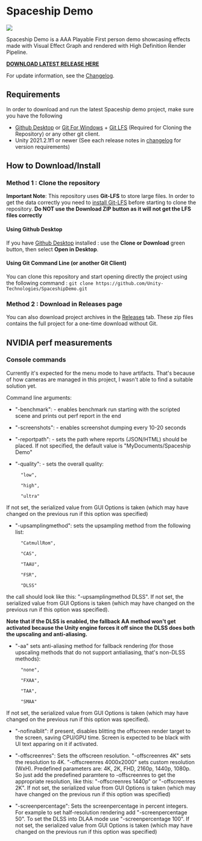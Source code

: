 # Spaceship Demo

![](https://blogs.unity3d.com/wp-content/uploads/2019/08/image10.png)

Spaceship Demo is a AAA Playable First person demo showcasing effects made with Visual Effect Graph and rendered with High Definition Render Pipeline.

**[DOWNLOAD LATEST RELEASE HERE](https://github.com/Unity-Technologies/SpaceshipDemo/releases/latest)**

For update information, see the [Changelog](https://github.com/Unity-Technologies/SpaceshipDemo/blob/master/CHANGELOG.md).

## Requirements

In order to download and run the latest Spaceship demo project, make sure you have the following
* [Github Desktop](https://desktop.github.com/) or [Git For Windows](https://git-scm.com/download/win) + [Git LFS](https://git-lfs.github.com/) (Required for Cloning the Repository) or any other git client.
* Unity 2021.2.1f1 or newer (See each release notes in [changelog](https://github.com/Unity-Technologies/SpaceshipDemo/blob/master/CHANGELOG.md) for version requirements)

## How to Download/Install

### Method 1 : Clone the repository

**Important Note**: This repository uses **Git-LFS** to store large files. In order to get the data correctly you need to [install Git-LFS](https://git-lfs.github.com/) before starting to clone the repository. **Do NOT use the Download ZIP button as it will not get the LFS files correctly**

#### Using Github Desktop

If you have [Github Desktop](https://desktop.github.com/) installed :  use the **Clone or Download** green button, then select **Open in Desktop**.

#### Using Git Command Line (or another Git Client)

You can clone this repository and start opening directly the project using the following command : `git clone https://github.com/Unity-Technologies/SpaceshipDemo.git`

### Method 2 : Download in Releases page

You can also download project archives in the [Releases](https://github.com/Unity-Technologies/SpaceshipDemo/releases) tab. These zip files contains the full project for a one-time download without Git. 

## NVIDIA perf measurements

### Console commands 

Currently it's expected for the menu mode to have artifacts. That's because of how cameras are managed in this project, I wasn't able to find a suitable solution yet.

Command line arguments:

* "-benchmark": - enables benchmark run starting with the scripted scene and prints out perf report in the end

* "-screenshots": - enables screenshot dumping every 10-20 seconds

* "-reportpath": - sets the path where reports (JSON/HTML) should be placed. If not specified, the default value is "MyDocuments/Spaceship Demo"

* "-quality": - sets the overall quality:

		"low",

		"high",

		"ultra"
		
If not set, the serialized value from GUI Options is taken (which may have changed on the previous run if this option was specified)

* "-upsamplingmethod": sets the upsampling method from the following list:

		"CatmullRom",

		"CAS",

		"TAAU",

		"FSR",

		"DLSS"

the call should look like this: "-upsamplingmethod DLSS". If not set, the serialized value from GUI Options is taken (which may have changed on the previous run if this option was specified).

**Note that if the DLSS is enabled, the fallback AA method won't get activated because the Unity engine forces it off since the DLSS does both the upscaling and anti-aliasing.**

* "-aa" sets anti-aliasing method for fallback rendering (for those upscaling methods that do not support antialiasing, that's non-DLSS methods):

		"none",

		"FXAA",

		"TAA",

		"SMAA"

If not set, the serialized value from GUI Options is taken (which may have changed on the previous run if this option was specified).

* "-nofinalblit": if present, disables blitting the offscreen render target to the screen, saving CPU/GPU time. Screen is expected to be black with UI text apparing on it if activated.

* "-offscreenres": Sets the offscreen resolution. "-offscreenres 4K" sets the resolution to 4K. "-offscreenres 4000x2000" sets custom resolution (WxH). Predefined parameters are: 4K, 2K, FHD, 2160p, 1440p, 1080p. So just add the predefined paramtere to -offscreenres to get the appropriate resolution, like this: "-offscreenres 1440p" or "-offscreenres 2K". If not set, the serialized value from GUI Options is taken (which may have changed on the previous run if this option was specified)

* "-screenpercentage": Sets the screenpercentage in percent integers. For example to set half-resolution rendering add "-screenpercentage 50". To set the DLSS into DLAA mode use "-screenpercentage 100". If not set, the serialized value from GUI Options is taken (which may have changed on the previous run if this option was specified)